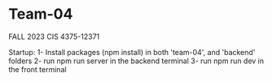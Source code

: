 # Team-04

FALL 2023
CIS 4375-12371

Startup:
1- Install packages (npm install) in both 'team-04', and 'backend' folders
2- run npm run server in the backend terminal
3- run npm run dev in the front terminal
